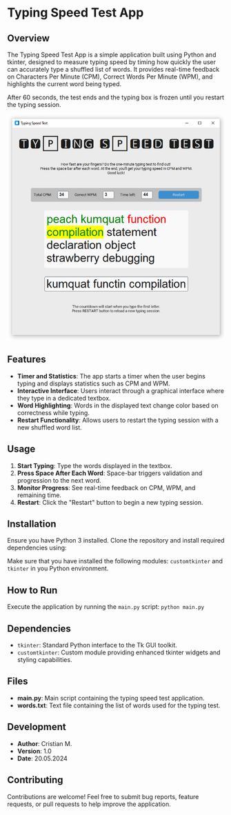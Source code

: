 # Typing Speed Test App

## Overview

The Typing Speed Test App is a simple application built using Python and tkinter, designed to measure typing speed by timing how quickly the user can accurately type a shuffled list of words. It provides real-time feedback on Characters Per Minute (CPM), Correct Words Per Minute (WPM), and highlights the current word being typed.

After 60 seconds, the test ends and the typing box is frozen until you restart the typing session.

![Typing Speed Test - GUI.png](resource%2FTyping%20Speed%20Test%20-%20GUI.png)

## Features

- **Timer and Statistics**: The app starts a timer when the user begins typing and displays statistics such as CPM and WPM.
- **Interactive Interface**: Users interact through a graphical interface where they type in a dedicated textbox.
- **Word Highlighting**: Words in the displayed text change color based on correctness while typing.
- **Restart Functionality**: Allows users to restart the typing session with a new shuffled word list.

## Usage

1. **Start Typing**: Type the words displayed in the textbox.
2. **Press Space After Each Word**: Space-bar triggers validation and progression to the next word.
3. **Monitor Progress**: See real-time feedback on CPM, WPM, and remaining time.
4. **Restart**: Click the "Restart" button to begin a new typing session.

## Installation

Ensure you have Python 3 installed. Clone the repository and install required dependencies using:

Make sure that you have installed the following modules: `customtkinter` and `tkinter` in you Python environment.

## How to Run

Execute the application by running the `main.py` script: `python main.py`

## Dependencies

- `tkinter`: Standard Python interface to the Tk GUI toolkit.
- `customtkinter`: Custom module providing enhanced tkinter widgets and styling capabilities.

## Files

- **main.py**: Main script containing the typing speed test application.
- **words.txt**: Text file containing the list of words used for the typing test.

## Development

- **Author**: Cristian M.
- **Version**: 1.0
- **Date**: 20.05.2024

## Contributing
Contributions are welcome! Feel free to submit bug reports, feature requests, or pull requests to help improve the application.


